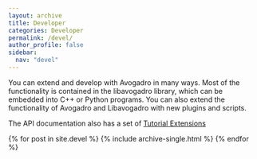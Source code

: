 ```yaml
---
layout: archive
title: Developer
categories: Developer
permalink: /devel/
author_profile: false
sidebar:
  nav: "devel"
---
```


You can extend and develop with Avogadro in many ways. Most of the functionality is contained in the libavogadro library, which can be embedded into C++ or Python programs. You can also extend the functionality of Avogadro and Libavogadro with new plugins and scripts.


The API documentation also has a set of [Tutorial Extensions](http://avogadro.cc/api/dev/tpe-toc.html)

{% for post in site.devel %}
  {% include archive-single.html %}
{% endfor %}
